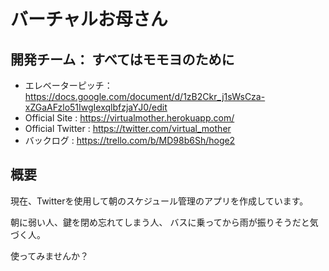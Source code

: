 # バーチャルお母さん

## 開発チーム： すべてはモモヨのために
- エレベーターピッチ： <https://docs.google.com/document/d/1zB2Ckr_j1sWsCza-xZGaAFzlo51IwgIexqlbfzjaYJ0/edit>
- Official Site : <https://virtualmother.herokuapp.com/>
- Official Twitter : <https://twitter.com/virtual_mother>
- バックログ : <https://trello.com/b/MD98b6Sh/hoge2>

## 概要
現在、Twitterを使用して朝のスケジュール管理のアプリを作成しています。

朝に弱い人、鍵を閉め忘れてしまう人、
バスに乗ってから雨が振りそうだと気づく人。

使ってみませんか？
